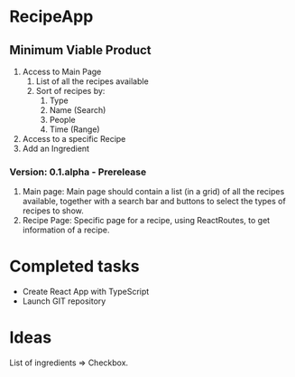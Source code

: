 # RecipeApp 
## Minimum Viable Product
1. Access to Main Page
   1. List of all the recipes available
   2. Sort of recipes by:
      1. Type 
      2. Name (Search)
      3. People
      4. Time (Range)
2. Access to a specific Recipe
3. Add an Ingredient
### Version: 0.1.alpha - Prerelease 
1. Main page: Main page should contain a list (in a grid) of all the recipes available, together with a search bar and buttons to select the types of recipes to show.
2. Recipe Page: Specific page for a recipe, using ReactRoutes, to get information of a recipe.

# Completed tasks
* Create React App with TypeScript 
* Launch GIT repository


# Ideas
List of ingredients => Checkbox.